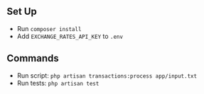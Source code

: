 ## Set Up
- Run `composer install`
- Add `EXCHANGE_RATES_API_KEY` to `.env`

## Commands
 - Run script: `php artisan transactions:process app/input.txt`
 - Run tests: `php artisan test`
